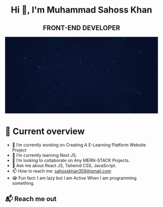 <h1 align="center">Hi 👋, I'm Muhammad Sahoss Khan</h1>
<h2 align="center">FRONT-END DEVELOPER</h2>

[![Banner](/images/MUHAMMAD%20SAHOSS%20KHAN%20(1).gif "image banner")](https://www.linkedin.com/in/muhammad-sahoss-khan-a8013a233/)


<h1>👀 Current overview</h1> 

- 🔭 I’m currently working on Creating A E-Learning Platform Website Project
- 🌱 I’m currently learning Next JS.
- 👯 I’m looking to collaborate on Any MERN-STACK Projects.
- 💬 Ask me about React JS, Tailwind CSS, JavaScript.
- 📫 How to reach me: sahosskhan359@gmail.com
- 😂 Fun fact: I am lazy but I am Active When I am programming something.


## 📬 Reach me out




